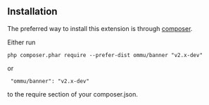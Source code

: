 Installation
------------
The preferred way to install this extension is through [composer](http://getcomposer.org/download/).

Either run

```
php composer.phar require --prefer-dist ommu/banner "v2.x-dev"
```

 or
```
 "ommu/banner": "v2.x-dev"
```

to the require section of your composer.json.
